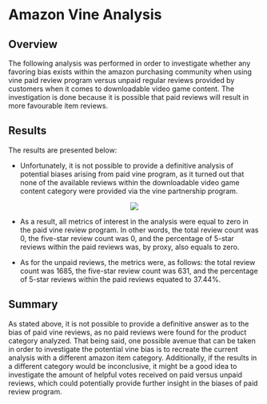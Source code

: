 # Amazon Vine Analysis
## Overview
The following analysis was performed in order to investigate whether any favoring bias exists within the amazon purchasing community when using vine paid review program versus unpaid regular reviews provided by customers when it comes to downloadable video game content. The investigation is done because it is possible that paid reviews will result in more favourable item reviews.

## Results
The results are presented below:

* Unfortunately, it is not possible to provide a definitive analysis of potential biases arising from paid vine program, as it turned out that none of the available reviews within the downloadable video game content category were provided via the vine partnership program.
<p align="center">
  <img src="https://user-images.githubusercontent.com/99566803/173960279-106b58c0-f136-4a10-9f0a-5f5ee473e72c.png" />
</p>

* As a result, all metrics of interest in the analysis were equal to zero in the paid vine review program. In other words, the total review count was 0, the five-star review count was 0, and the percentage of 5-star reviews within the paid reviews was, by proxy, also equals to zero.

* As for the unpaid reviews, the metrics were, as follows: the total review count was 1685, the five-star review count was 631, and the percentage of 5-star reviews within the paid reviews equated to 37.44%.

## Summary
As stated above, it is not possible to provide a definitive answer as to the bias of paid vine reviews, as no paid reviews were found for the product category analyzed. That being said, one possible avenue that can be taken in order to investigate the potential vine bias is to recreate the current analysis with a different amazon item category. Additionally, if the results in a different category would be inconclusive, it might be a good idea to investigate the amount of helpful votes received on paid versus unpaid reviews, which could potentially provide further insight in the biases of paid review program.




